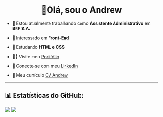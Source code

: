 <h1 align="center">👋Olá, sou o Andrew</h1>

- 🔭 Estou atualmente trabalhando como **Assistente Administrativo** em **BRF S.A.**

- 👀 Interessado em **Front-End**

- 🌱 Estudando **HTML e CSS**

- 👨‍💻 Visite meu <a href="https://andrewdelfino.github.io/index.html">Portifólio</a>

- 📎 Conecte-se com meu <a href="https://linkedin.com/in/andrewdelfs">LinkedIn</a>

- 📄 Meu currículo <a href="https://drive.google.com/file/d/1AxGU1iqdonoEep5Dckrt6YlIf1fAu3Qu/view?usp=sharing">CV Andrew</a>

<hr>

## 📊 Estatísticas do GitHub:
![](https://github-readme-stats.vercel.app/api?username=andrewdelfino&theme=dark&hide_border=false&include_all_commits=true&count_private=true)
![](https://github-readme-stats.vercel.app/api/top-langs/?username=andrewdelfino&theme=dark&hide_border=false&include_all_commits=true&count_private=true&layout=compact)
